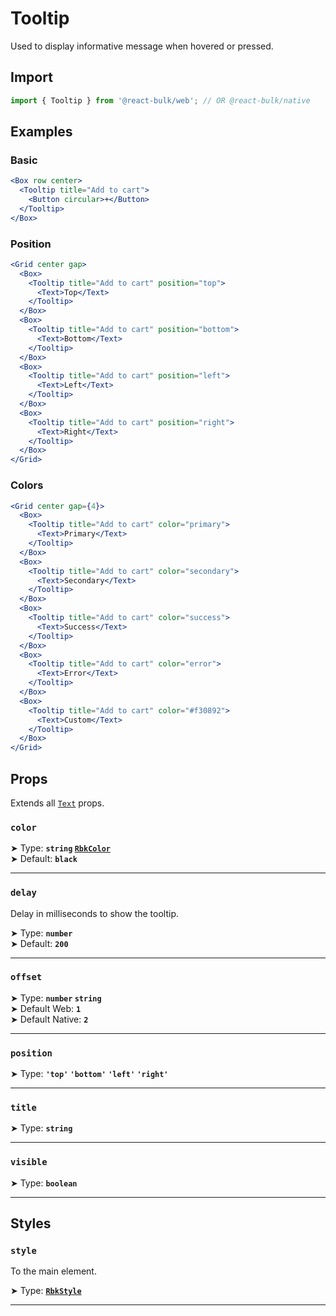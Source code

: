 # Tooltip

Used to display informative message when hovered or pressed.


## Import

```jsx
import { Tooltip } from '@react-bulk/web'; // OR @react-bulk/native
```

## Examples

### Basic

```jsx live
<Box row center>
  <Tooltip title="Add to cart">
    <Button circular>+</Button>
  </Tooltip>
</Box>
```

### Position

```jsx live
<Grid center gap>
  <Box>
    <Tooltip title="Add to cart" position="top">
      <Text>Top</Text>
    </Tooltip>
  </Box>
  <Box>
    <Tooltip title="Add to cart" position="bottom">
      <Text>Bottom</Text>
    </Tooltip>
  </Box>
  <Box>
    <Tooltip title="Add to cart" position="left">
      <Text>Left</Text>
    </Tooltip>
  </Box>
  <Box>
    <Tooltip title="Add to cart" position="right">
      <Text>Right</Text>
    </Tooltip>
  </Box>
</Grid>
```

### Colors

```jsx live
<Grid center gap={4}>
  <Box>
    <Tooltip title="Add to cart" color="primary">
      <Text>Primary</Text>
    </Tooltip>
  </Box>
  <Box>
    <Tooltip title="Add to cart" color="secondary">
      <Text>Secondary</Text>
    </Tooltip>
  </Box>
  <Box>
    <Tooltip title="Add to cart" color="success">
      <Text>Success</Text>
    </Tooltip>
  </Box>
  <Box>
    <Tooltip title="Add to cart" color="error">
      <Text>Error</Text>
    </Tooltip>
  </Box>
  <Box>
    <Tooltip title="Add to cart" color="#f30892">
      <Text>Custom</Text>
    </Tooltip>
  </Box>
</Grid>
```

## Props

Extends all [`Text`](/docs/core/text#props) props.

### **`color`**

➤ Type: **`string` [`RbkColor`](/docs/type-reference/rbk-color)** <br/>
➤ Default: **`black`** <br/>

---

### **`delay`**

Delay in milliseconds to show the tooltip.

➤ Type: **`number`** <br/>
➤ Default: **`200`** <br/>

---

### **`offset`**

➤ Type: **`number` `string`** <br/>
➤ Default Web: **`1`** <br/>
➤ Default Native: **`2`** <br/>

---

### **`position`**

➤ Type: **`'top'` `'bottom'` `'left'` `'right'`** <br/>

---

### **`title`**

➤ Type: **`string`** <br/>

---

### **`visible`**

➤ Type: **`boolean`** <br/>

---

## Styles

### **`style`**
To the main element.

➤ Type: **[`RbkStyle`](/docs/type-reference/rbk-style)** <br/>

---
